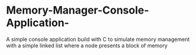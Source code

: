 # Memory-Manager-Console-Application-
A simple console application build with C to simulate memory management with a simple linked list where a node presents a block of memory
